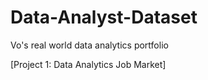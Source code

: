 # Data-Analyst-Dataset

Vo's real world data analytics portfolio

[Project 1: Data Analytics Job Market]

